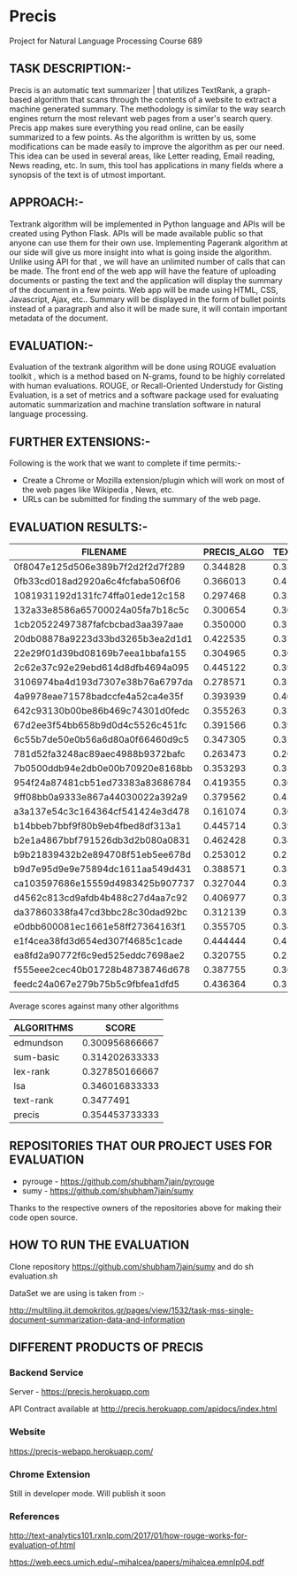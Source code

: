 # Precis #
Project for Natural Language Processing Course 689

## TASK DESCRIPTION:- ##

Precis is an automatic text summarizer | that utilizes TextRank, a graph-based algorithm that scans through the contents of a website to extract a machine generated summary. The methodology is similar to the way search engines return the most relevant web pages from a user's search query. Precis app makes sure everything you read online, can be easily summarized to a few points. As the algorithm is written by us, some modifications can be made easily to improve the algorithm as per our need. This idea can be used in several areas, like Letter reading, Email reading, News reading, etc. In sum, this tool has applications in many fields where a synopsis of the text is of utmost important.

## APPROACH:- ##

Textrank algorithm will be implemented in Python language and APIs will be created using Python Flask. APIs will be made available public so that anyone can use them for their own use. Implementing Pagerank algorithm at our side will give us more insight into what is going inside the algorithm. Unlike using API for that , we will have an unlimited number of calls that can be made. The front end of the web app will have the feature of uploading documents or pasting the text and the application will display the summary of the document in a few points. Web app will be made using HTML, CSS, Javascript, Ajax, etc.. Summary will be displayed in the form of bullet points instead of a paragraph and also it will be made sure, it will contain important metadata of the document.

## EVALUATION:- ##

Evaluation of the textrank algorithm will be done using ROUGE evaluation toolkit , which is a method based on N-grams, found to be highly correlated with human evaluations. ROUGE, or Recall-Oriented Understudy for Gisting Evaluation, is a set of metrics and a software package used for evaluating automatic summarization and machine translation software in natural language processing.

## FURTHER EXTENSIONS:- ##

Following is the work that we want to complete if time permits:-
* Create a Chrome or Mozilla extension/plugin which will work on most of the web pages like Wikipedia , News, etc.
* URLs can be submitted for finding the summary of the web page.

## EVALUATION RESULTS:- ##

| FILENAME |  PRECIS_ALGO | TEXTRANK_ALGO |
|---------|---------|---------|
| 0f8047e125d506e389b7f2d2f2d7f289 | 0.344828 | 0.339080 |
| 0fb33cd018ad2920a6c4fcfaba506f06 | 0.366013 | 0.418301 |
| 1081931192d131fc74ffa01ede12c158 | 0.297468 | 0.322785 |
| 132a33e8586a65700024a05fa7b18c5c | 0.300654 | 0.300654 |
| 1cb20522497387fafcbcbad3aa397aae | 0.350000 | 0.350000 |
| 20db08878a9223d33bd3265b3ea2d1d1 | 0.422535 | 0.373239 |
| 22e29f01d39bd08169b7eea1bbafa155 | 0.304965 | 0.304965 |
| 2c62e37c92e29ebd614d8dfb4694a095 | 0.445122 | 0.390244 |
| 3106974ba4d193d7307e38b76a6797da | 0.278571 | 0.321429 |
| 4a9978eae71578badccfe4a52ca4e35f | 0.393939 | 0.406061 |
| 642c93130b00be86b469c74301d0fedc | 0.355263 | 0.322368 |
| 67d2ee3f54bb658b9d0d4c5526c451fc | 0.391566 | 0.391566 |
| 6c55b7de50e0b56a6d80a0f66460d9c5 | 0.347305 | 0.329341 |
| 781d52fa3248ac89aec4988b9372bafc | 0.263473 | 0.263473 |
| 7b0500ddb94e2db0e00b70920e8168bb | 0.353293 | 0.353293 |
| 954f24a87481cb51ed73383a83686784 | 0.419355 | 0.361290 |
| 9ff08bb0a9333e867a44030022a392a9 | 0.379562 | 0.430657 |
| a3a137e54c3c164364cf541424e3d478 | 0.161074 | 0.308725 |
| b14bbeb7bbf9f80b9eb4fbed8df313a1 | 0.445714 | 0.394286 |
| b2e1a4867bbf791526db3d2b080a0831 | 0.462428 | 0.387283 |
| b9b21839432b2e894708f51eb5ee678d | 0.253012 | 0.253012 |
| b9d7e95d9e9e75894dc1611aa549d431 | 0.388571 | 0.354286 |
| ca103597686e15559d4983425b907737 | 0.327044 | 0.327044 |
| d4562c813cd9afdb4b488c27d4aa7c92 | 0.406977 | 0.354651 |
| da37860338fa47cd3bbc28c30dad92bc | 0.312139 | 0.335260 |
| e0dbb600081ec1661e58ff27364163f1 | 0.355705 | 0.348993 |
| e1f4cea38fd3d654ed307f4685c1cade | 0.444444 | 0.419753 |
| ea8fd2a90772f6c9ed525eddc7698ae2 | 0.320755 | 0.251572 |
| f555eee2cec40b01728b48738746d678 | 0.387755 | 0.367347 |
| feedc24a067e279b75b5c9fbfea1dfd5 | 0.436364 | 0.351515 |

Average scores against many other algorithms

| ALGORITHMS | SCORE |
|-----|----|
| edmundson | 0.300956866667|
| sum-basic | 0.314202633333 |
| lex-rank | 0.327850166667 |
| lsa | 0.346016833333 |
| text-rank | 0.3477491 |
| precis | 0.354453733333 |
 

## REPOSITORIES THAT OUR PROJECT USES FOR EVALUATION ##
* pyrouge - https://github.com/shubham7jain/pyrouge
* sumy - https://github.com/shubham7jain/sumy

Thanks to the respective owners of the repositories above for making their code open source.

## HOW TO RUN THE EVALUATION ##
Clone repository https://github.com/shubham7jain/sumy and do sh evaluation.sh

DataSet we are using is taken from :-

http://multiling.iit.demokritos.gr/pages/view/1532/task-mss-single-document-summarization-data-and-information

## DIFFERENT PRODUCTS OF PRECIS ##

### Backend Service ###

Server - https://precis.herokuapp.com

API Contract available at http://precis.herokuapp.com/apidocs/index.html

### Website ###
https://precis-webapp.herokuapp.com/

### Chrome Extension ###
Still in developer mode. Will publish it soon

### References ###
http://text-analytics101.rxnlp.com/2017/01/how-rouge-works-for-evaluation-of.html

https://web.eecs.umich.edu/~mihalcea/papers/mihalcea.emnlp04.pdf
